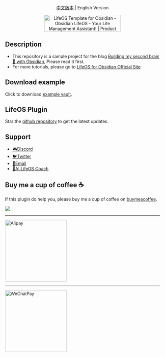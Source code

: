 <p align="center"><a title="中文版本" href="https://github.com/quanru/obsidian-example-LifeOS/blob/chinese-version/README.md">中文版本</a>  |  English Version</p>

<div align="center">
  <a href="https://www.producthunt.com/posts/lifeos-template-for-obsidian?utm_source=badge-featured&utm_medium=badge&utm_souce=badge-lifeos&#0045;template&#0045;for&#0045;obsidian" target="_blank">
    <img src="https://api.producthunt.com/widgets/embed-image/v1/featured.svg?post_id=441390&theme=light" alt="LifeOS&#0032;Template&#0032;for&#0032;Obsidian - Obsidian&#0032;LifeOS&#0032;&#0045;&#0032;Your&#0032;Life&#0032;Management&#0032;Assistant&#0033; | Product Hunt" style="width: 250px; height: 54px;" width="250" height="54" />
  </a>
</div>

## Description

- This repository is a sample project for the blog [Building my second brain 🧠 with Obsidian](https://quanru.github.io/2023/07/08/Building%20my%20second%20brain%20%F0%9F%A7%A0%20with%20Obsidian/), Please read it first.
- For more tutorials, please go to [LifeOS for Obsidian Official Site](https://obsidian-life-os.netlify.app/)

## Download example

Click to download [example vault](https://github.com/quanru/obsidian-example-LifeOS/releases/latest/download/LifeOS.zip).

## LifeOS Plugin

Star the [github repository](https://github.com/quanru/obsidian-periodic-para) to get the latest updates.

## Support

- [🎮Discord](https://discord.gg/HZGanKEkuZ)
- [🐦Twitter](https://twitter.com/quanruzhuoxiu)
- [📧Email](mailto:quanruzhuoxiu@gmail.com)
- [🤖AI LifeOS Coach](https://ciciai.com/bot/VVdcRTYZ)

## Buy me a cup of coffee ☕️

If this plugin do help you, please buy me a cup of coffee on [buymeacoffee](https://www.buymeacoffee.com/leyang).

<a href="https://www.buymeacoffee.com/leyang"><img src="https://img.buymeacoffee.com/button-api/?text=Buy me a coffee&emoji=&slug=leyang&button_colour=40DCA5&font_colour=ffffff&font_family=Cookie&outline_colour=000000&coffee_colour=FFDD00" /></a>

---

<img alt="Alipay" src="https://quanru.github.io/img/alipay-qr.jpg" width="200"/>

---

<img alt="WeChatPay" src="https://quanru.github.io/img/wechat-qr.jpg" width="200"/>
